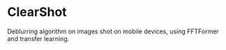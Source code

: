 # ClearShot
Deblurring algorithm on images shot on mobile devices, using FFTFormer and transfer learning.